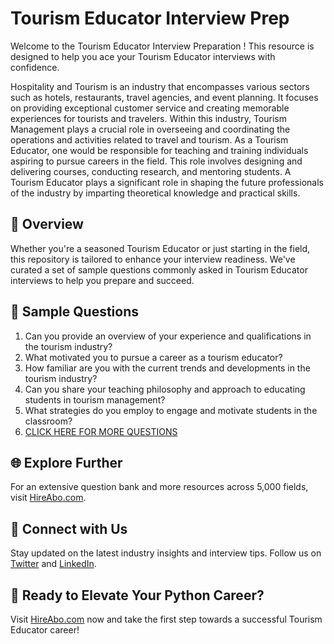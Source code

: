 # Tourism Educator Interview Prep

Welcome to the Tourism Educator Interview Preparation ! This resource is designed to help you ace your Tourism Educator interviews with confidence.

Hospitality and Tourism is an industry that encompasses various sectors such as hotels, restaurants, travel agencies, and event planning. It focuses on providing exceptional customer service and creating memorable experiences for tourists and travelers. Within this industry, Tourism Management plays a crucial role in overseeing and coordinating the operations and activities related to travel and tourism. As a Tourism Educator, one would be responsible for teaching and training individuals aspiring to pursue careers in the field. This role involves designing and delivering courses, conducting research, and mentoring students. A Tourism Educator plays a significant role in shaping the future professionals of the industry by imparting theoretical knowledge and practical skills.

## 🚀 Overview

Whether you're a seasoned Tourism Educator or just starting in the field, this repository is tailored to enhance your interview readiness. We've curated a set of sample questions commonly asked in Tourism Educator interviews to help you prepare and succeed.

## 📝 Sample Questions

1. Can you provide an overview of your experience and qualifications in the tourism industry?
2. What motivated you to pursue a career as a tourism educator?
3. How familiar are you with the current trends and developments in the tourism industry?
4. Can you share your teaching philosophy and approach to educating students in tourism management?
5. What strategies do you employ to engage and motivate students in the classroom?
6. [CLICK HERE FOR MORE QUESTIONS](https://hireabo.com/job/11_1_19/Tourism%20Educator)

## 🌐 Explore Further

For an extensive question bank and more resources across 5,000 fields, visit [HireAbo.com](https://www.hireabo.com).

## 📱 Connect with Us

Stay updated on the latest industry insights and interview tips. Follow us on [Twitter](https://twitter.com/hireabo) and [LinkedIn](https://www.linkedin.com/in/hire-abo-3609972a8/).

## 🚀 Ready to Elevate Your Python Career?

Visit [HireAbo.com](https://www.hireabo.com) now and take the first step towards a successful Tourism Educator career!